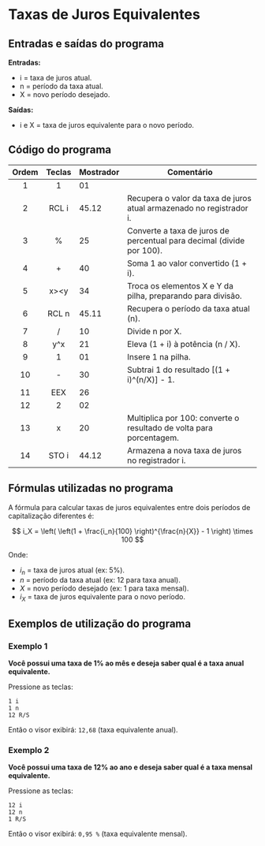 # Taxas de Juros Equivalentes

## Entradas e saídas do programa

**Entradas:**
- i = taxa de juros atual.
- n = período da taxa atual.
- X = novo período desejado.

**Saídas:**
- i e X = taxa de juros equivalente para o novo período.

## Código do programa

| Ordem | Teclas | Mostrador | Comentário                                                            |
| :---: | :----: | --------- | --------------------------------------------------------------------- |
|   1   |   1    | 01        |                                                                       |
|   2   | RCL i  | 45.12     | Recupera o valor da taxa de juros atual armazenado no registrador i.  |
|   3   |   %    | 25        | Converte a taxa de juros de percentual para decimal (divide por 100). |
|   4   |   +    | 40        | Soma 1 ao valor convertido (1 + i).                                   |
|   5   |  x><y  | 34        | Troca os elementos X e Y da pilha, preparando para divisão.           |
|   6   | RCL n  | 45.11     | Recupera o período da taxa atual (n).                                 |
|   7   |   /    | 10        | Divide n por X.                                                       |
|   8   |  y^x   | 21        | Eleva (1 + i) à potência (n / X).                                     |
|   9   |   1    | 01        | Insere 1 na pilha.                                                    |
|  10   |   -    | 30        | Subtrai 1 do resultado  [(1 + i)^(n/X)] - 1.                          |
|  11   |  EEX   | 26        |                                                                       |
|  12   |   2    | 02        |                                                                       |
|  13   |   x    | 20        | Multiplica por 100: converte o resultado de volta para porcentagem.   |
|  14   | STO i  | 44.12     | Armazena a nova taxa de juros no registrador i.                       |

## Fórmulas utilizadas no programa

A fórmula para calcular taxas de juros equivalentes entre dois períodos de capitalização diferentes é:

$$
i_X = \left( \left(1 + \frac{i_n}{100} \right)^{\frac{n}{X}} - 1 \right) \times 100
$$

Onde:

* $i_n$ = taxa de juros atual (ex: 5%).
* $n$ = período da taxa atual (ex: 12 para taxa anual).
* $X$ = novo período desejado (ex: 1 para taxa mensal).
* $i_X$ =  taxa de juros equivalente para o novo período.

## Exemplos de utilização do programa

### Exemplo 1

**Você possui uma taxa de 1% ao mês e deseja saber qual é a taxa anual equivalente.**

Pressione as teclas:

```
1 i
1 n
12 R/S
```

Então o visor exibirá: `12,68` (taxa equivalente anual).

### Exemplo 2

**Você possui uma taxa de 12% ao ano e deseja saber qual é a taxa mensal equivalente.**

Pressione as teclas:

```
12 i
12 n
1 R/S
```

Então o visor exibirá: `0,95 %` (taxa equivalente mensal).
